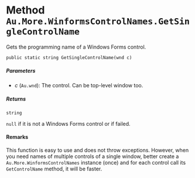 # Method `Au.More.WinformsControlNames.GetSingleControlName`

Gets the programming name of a Windows Forms control.

```
public static string GetSingleControlName(wnd c)
```

##### Parameters

- *c*  (`Au.wnd`):
    The control. Can be top-level window too.

##### Returns

`string`

`null` if it is not a Windows Forms control or if failed.

#### Remarks

This function is easy to use and does not throw exceptions. However, when you need names of multiple controls of a single window, better create a `Au.More.WinformsControlNames` instance (once) and for each control call its `GetControlName` method, it will be faster.
